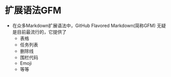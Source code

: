 
# 扩展语法GFM

* 在众多Markdown扩展语法中，GitHub Flavored Markdown(简称GFM) 无疑是目前最流行的，它提供了
  * 表格
  * 任务列表
  * 删除线
  * 围栏代码
  * Emoji
  * 等等
  